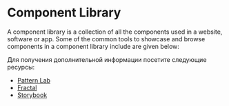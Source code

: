 # Component Library

A component library is a collection of all the components used in a website, software or app. Some of the common tools to showcase and browse components in a component library include are given below:

Для получения дополнительной информации посетите следующие ресурсы:

- [Pattern Lab](https://patternlab.io/)
- [Fractal](https://fractal.build/)
- [Storybook](https://storybook.js.org/)
